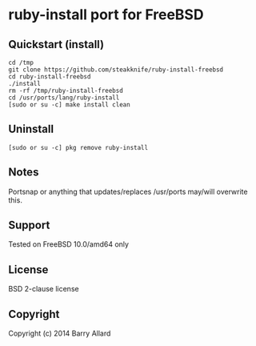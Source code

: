 # ruby-install port for FreeBSD

## Quickstart (install)

    cd /tmp
    git clone https://github.com/steakknife/ruby-install-freebsd
    cd ruby-install-freebsd
    ./install
    rm -rf /tmp/ruby-install-freebsd
    cd /usr/ports/lang/ruby-install
    [sudo or su -c] make install clean

## Uninstall

    [sudo or su -c] pkg remove ruby-install


## Notes

Portsnap or anything that updates/replaces /usr/ports may/will overwrite this.


## Support

Tested on FreeBSD 10.0/amd64 only


## License

BSD 2-clause license


## Copyright

Copyright (c) 2014 Barry Allard
